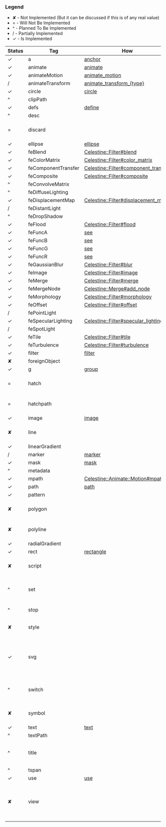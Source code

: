 ### Legend
 * ✘ - Not Implemented (But it can be discussed if this is of any real value)
 * = - Will Not Be Implemented
 * ^ - Planned To Be Implemented
 * / - Partially Implemented
 * ✓ - Is Implemented 

| Status | Tag | How  | Notes | 
|--------|-----|------|-------|
| ✓ | a | [anchor](https://docs.celestine.dev/Celestine/Meta/Context.html#anchor(define=false,&block:Celestine::Anchor-%3ECelestine::Anchor):Celestine::Anchor-instance-method)||
| ✓ | animate |[animate](https://docs.celestine.dev/Celestine/Modules/Animate.html#animate(&block:Proc(Celestine::Animate,Nil))-instance-method)||
| ✓ | animateMotion |[animate_motion](https://docs.celestine.dev/Celestine/Modules/Animate/Motion.html#animate_motion(&block:Celestine::Animate::Motion-%3ECelestine::Animate::Motion)-instance-method)||
| / | animateTransform |[animate_transform_{type}](https://docs.celestine.dev/Celestine/Modules/Animate/Transform.html)||
| ✓ | circle |[circle](https://docs.celestine.dev/Celestine/Meta/Context.html#circle(define=false,&block:Celestine::Circle-%3ECelestine::Circle):Celestine::Circle-instance-method)||
| ^ | clipPath |||
| ✓ | defs |[define](https://docs.celestine.dev/Celestine/Meta/Context.html#define(drawable:Celestine::Drawable)-instance-method)||
| ^ | desc |||
| = | discard ||Doesn't seem implemented by browsers|
| ✓ | ellipse |[ellipse](https://docs.celestine.dev/Celestine/Meta/Context.html#ellipse(define=false,&block:Celestine::Ellipse-%3ECelestine::Ellipse):Celestine::Ellipse-instance-method)||
| ✓ | feBlend |[Celestine::Filter#blend](https://docs.celestine.dev/Celestine/Filter.html#blend(&block:Celestine::Filter::Blend-%3ECelestine::Filter::Blend)-instance-method)||
| ✓ | feColorMatrix |[Celestine::Filter#color_matrix](https://docs.celestine.dev/Celestine/Filter.html#color_matrix(&block:Celestine::Filter::ColorMatrix-%3ECelestine::Filter::ColorMatrix)-instance-method)||
| ✓ | feComponentTransfer |[Celestine::Filter#component_transfer](https://docs.celestine.dev/Celestine/Filter.html#component_transfer(&block:Celestine::Filter::ComponentTransfer-%3ECelestine::Filter::ComponentTransfer)-instance-method)||
| ✓ | feComposite |[Celestine::Filter#composite](https://docs.celestine.dev/Celestine/Filter.html#composite(&block:Celestine::Filter::Composite-%3ECelestine::Filter::Composite)-instance-method)||
| ^ | feConvolveMatrix |||
| ^ | feDiffuseLighting |||
| ✓ | feDisplacementMap |[Celestine::Filter#displacement_map](https://docs.celestine.dev/Celestine/Filter.html#displacement_map(&block:Celestine::Filter::DisplacementMap-%3ECelestine::Filter::DisplacementMap)-instance-method)||
| / | feDistantLight |||
| ^ | feDropShadow ||
| ✓ | feFlood |[Celestine::Filter#flood](https://docs.celestine.dev/Celestine/Filter.html#flood(&block:Celestine::Filter::Flood-%3ECelestine::Filter::Flood)-instance-method)||
| ✓ | feFuncA |[see](https://docs.celestine.dev/Celestine/Filter/ComponentTransfer.html)||
| ✓ | feFuncB |[see](https://docs.celestine.dev/Celestine/Filter/ComponentTransfer.html)||
| ✓ | feFuncG |[see](https://docs.celestine.dev/Celestine/Filter/ComponentTransfer.html)||
| ✓ | feFuncR |[see](https://docs.celestine.dev/Celestine/Filter/ComponentTransfer.html)||
| ✓ | feGaussianBlur |[Celestine::Filter#blur](https://docs.celestine.dev/Celestine/Filter.html#blur(&block:Celestine::Filter::Blur-%3ECelestine::Filter::Blur)-instance-method)||
| ✓ | feImage |[Celestine::Filter#image](https://docs.celestine.dev/Celestine/Filter.html#image(&block:Celestine::Filter::Image-%3ECelestine::Filter::Image)-instance-method)||
| ✓ | feMerge |[Celestine::Filter#merge](https://docs.celestine.dev/Celestine/Filter.html#merge(&block:Celestine::Filter::Merge-%3ECelestine::Filter::Merge)-instance-method)||
| ✓ | feMergeNode |[Celestine::Merge#add_node](https://docs.celestine.dev/Celestine/Filter/Merge.html#add_node(filter_name)-instance-method)||
| ✓ | feMorphology |[Celestine::Filter#morphology](https://docs.celestine.dev/Celestine/Filter.html#morphology(&block:Celestine::Filter::Morphology-%3ECelestine::Filter::Morphology)-instance-method)||
| ✓ | feOffset |[Celestine::Filter#offset](https://docs.celestine.dev/Celestine/Filter.html#offset(&block:Celestine::Filter::Offset-%3ECelestine::Filter::Offset)-instance-method)||
| / | fePointLight |||
| ✓ | feSpecularLighting |[Celestine::Filter#specular_lighting](https://docs.celestine.dev/Celestine/Filter.html#specular_lighting(&block:Celestine::Filter::SpecularLighting-%3ECelestine::Filter::SpecularLighting)-instance-method)||
| / | feSpotLight |||
| ✓ | feTile |[Celestine::Filter#tile](https://docs.celestine.dev/Celestine/Filter.html#tile(&block:Celestine::Filter::Tile-%3ECelestine::Filter::Tile)-instance-method)||
| ✓ | feTurbulence |[Celestine::Filter#turbulence](https://docs.celestine.dev/Celestine/Filter.html#turbulence(&block:Celestine::Filter::Turbulence-%3ECelestine::Filter::Turbulence)-instance-method)|
| ✓ | filter |[filter](https://docs.celestine.dev/Celestine/Meta/Context.html#filter(&block:Celestine::Filter-%3ECelestine::Filter)-instance-method)|
| ✘ | foreignObject |||
| ✓ | g |[group](https://docs.celestine.dev/Celestine/Meta/Context.html#group(define=false,&block:Celestine::Group-%3ECelestine::Group):Celestine::Group-instance-method)||
| = | hatch ||Doesn't seem implemented by browsers|
| = | hatchpath ||Doesn't seem implemented by browsers|
| ✓ | image |[image](https://docs.celestine.dev/Celestine/Meta/Context.html#image(define=false,&block:Celestine::Image-%3ECelestine::Image):Celestine::Image-instance-method)||
| ✘ | line ||Seems covered by path....|
| ✓ | linearGradient |||
| / | marker |[marker](https://docs.celestine.dev/Celestine/Meta/Context.html#marker(&block:Celestine::Marker-%3ECelestine::Marker)-instance-method)||
| ✓ | mask |[mask](https://docs.celestine.dev/Celestine/Meta/Context.html#mask(&block:Celestine::Mask-%3ECelestine::Mask)-instance-method)||
| ^ | metadata ||
| ✓ | mpath |[Celestine::Animate::Motion#mpath](https://docs.celestine.dev/Celestine/Animate/Motion.html#mpath(&block:Proc(Celestine::Path,Nil))-instance-method)||
| ✓ | path |[path](https://docs.celestine.dev/Celestine/Meta/Context.html#path(define=false,&block:Celestine::Path-%3ECelestine::Path):Celestine::Path-instance-method)||
| ✓ | pattern |||
| ✘ | polygon ||Seems covered by path|
| ✘ | polyline ||Seems covered by path|
| ✓ | radialGradient ||
| ✓ | rect |[rectangle](https://docs.celestine.dev/Celestine/Meta/Context.html#rectangle(define=false,&block:Celestine::Rectangle-%3ECelestine::Rectangle):Celestine::Rectangle-instance-method)||
| ✘ | script ||Not sure if this should be implemented...|
| ^ | set ||This seems useful for simple interactivity|
| ^ | stop ||Part of gradient|
| ✘ | style ||Not sure if this should be implemented...|
| ✓ | svg ||Implemented for main usage but, should allow for nested SVG|
| ^ | switch ||Would allow local dialect switching for text|
| ✘ | symbol ||Is this any different than group?|
| ✓ | text |[text](https://docs.celestine.dev/Celestine/Meta/Context.html#text(define=false,&block:Celestine::Text-%3ECelestine::Text):Celestine::Text-instance-method)||
| ^ | textPath ||Part of text|
| ^ | title ||Rendered as a tooltip when hovering the object|
| ^ | tspan ||Part of text|
| ✓ | use |[use](https://docs.celestine.dev/Celestine/Meta/Context/Methods.html#use(id:String)-instance-method)||
| ✘ | view ||Doesn't seem to be implemented, even mozillas example doesn't work|
